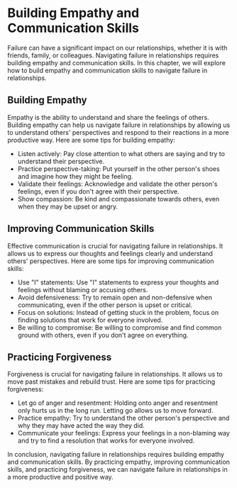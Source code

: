 Building Empathy and Communication Skills
=========================================================================================

Failure can have a significant impact on our relationships, whether it is with friends, family, or colleagues. Navigating failure in relationships requires building empathy and communication skills. In this chapter, we will explore how to build empathy and communication skills to navigate failure in relationships.

Building Empathy
----------------

Empathy is the ability to understand and share the feelings of others. Building empathy can help us navigate failure in relationships by allowing us to understand others' perspectives and respond to their reactions in a more productive way. Here are some tips for building empathy:

* Listen actively: Pay close attention to what others are saying and try to understand their perspective.
* Practice perspective-taking: Put yourself in the other person's shoes and imagine how they might be feeling.
* Validate their feelings: Acknowledge and validate the other person's feelings, even if you don't agree with their perspective.
* Show compassion: Be kind and compassionate towards others, even when they may be upset or angry.

Improving Communication Skills
------------------------------

Effective communication is crucial for navigating failure in relationships. It allows us to express our thoughts and feelings clearly and understand others' perspectives. Here are some tips for improving communication skills:

* Use "I" statements: Use "I" statements to express your thoughts and feelings without blaming or accusing others.
* Avoid defensiveness: Try to remain open and non-defensive when communicating, even if the other person is upset or critical.
* Focus on solutions: Instead of getting stuck in the problem, focus on finding solutions that work for everyone involved.
* Be willing to compromise: Be willing to compromise and find common ground with others, even if you don't agree on everything.

Practicing Forgiveness
----------------------

Forgiveness is crucial for navigating failure in relationships. It allows us to move past mistakes and rebuild trust. Here are some tips for practicing forgiveness:

* Let go of anger and resentment: Holding onto anger and resentment only hurts us in the long run. Letting go allows us to move forward.
* Practice empathy: Try to understand the other person's perspective and why they may have acted the way they did.
* Communicate your feelings: Express your feelings in a non-blaming way and try to find a resolution that works for everyone involved.

In conclusion, navigating failure in relationships requires building empathy and communication skills. By practicing empathy, improving communication skills, and practicing forgiveness, we can navigate failure in relationships in a more productive and positive way.
